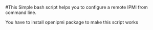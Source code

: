#This Simple bash script helps you to configure a remote IPMI from command line.

You have to install openipmi package to make this script works
